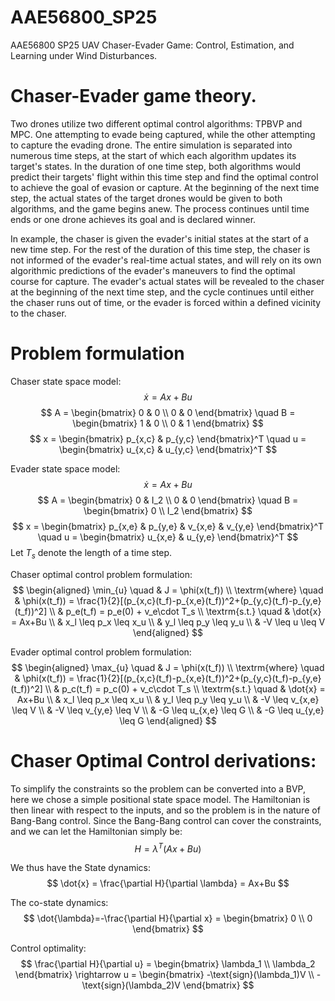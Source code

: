 # AAE56800_SP25
AAE56800 SP25 UAV Chaser-Evader Game: Control, Estimation, and Learning under Wind Disturbances.

# Chaser-Evader game theory. 
Two drones utilize two different optimal control algorithms: TPBVP and MPC. 
One attempting to evade being captured, while the other attempting to capture the evading drone. 
The entire simulation is separated into numerous time steps, at the start of which each algorithm updates its target's states. 
In the duration of one time step, both algorithms would predict their targets' flight within this time step and find the optimal control to achieve the goal of evasion or capture. 
At the beginning of the next time step, the actual states of the target drones would be given to both algorithms, and the game begins anew. 
The process continues until time ends or one drone achieves its goal and is declared winner. 

In example, the chaser is given the evader's initial states at the start of a new time step. 
For the rest of the duration of this time step, the chaser is not informed of the evader's real-time actual states, and will rely on its own algorithmic predictions of the evader's maneuvers to find the optimal course for capture. 
The evader's actual states will be revealed to the chaser at the beginning of the next time step, and the cycle continues until either the chaser runs out of time, or the evader is forced within a defined vicinity to the chaser. 

# Problem formulation
Chaser state space model: 
$$
\dot{x} = Ax+Bu
$$
$$
A = \begin{bmatrix}
    0 & 0 \\
    0 & 0 
\end{bmatrix} \quad
B = \begin{bmatrix}
    1 & 0 \\ 0 & 1
\end{bmatrix}
$$
$$
x = \begin{bmatrix}
    p_{x,c} & p_{y,c}
\end{bmatrix}^T \quad
u = \begin{bmatrix}
    u_{x,c} & u_{y,c}
\end{bmatrix}^T
$$

Evader state space model: 
$$
\dot{x} = Ax+Bu
$$
$$
A = \begin{bmatrix}
    0 & I_2 \\
    0 & 0 
\end{bmatrix} \quad
B = \begin{bmatrix}
    0 \\ I_2
\end{bmatrix}
$$
$$
x = \begin{bmatrix}
    p_{x,e} & p_{y,e} & v_{x,e} & v_{y,e}
\end{bmatrix}^T \quad
u = \begin{bmatrix}
    u_{x,e} & u_{y,e}
\end{bmatrix}^T
$$
Let $T_s$ denote the length of a time step. 

Chaser optimal control problem formulation: 
$$
\begin{aligned}
    \min_{u} \quad & 
    J = \phi(x(t_f)) \\ 
    \textrm{where} \quad & 
    \phi(x(t_f)) = \frac{1}{2}[(p_{x,c}(t_f)-p_{x,e}(t_f))^2+(p_{y,c}(t_f)-p_{y,e}(t_f))^2] \\ &
    p_e(t_f) = p_e(0) + v_e\cdot T_s \\
    \textrm{s.t.} \quad & 
    \dot{x} = Ax+Bu \\ & 
    x_l \leq p_x \leq x_u \\ &
    y_l \leq p_y \leq y_u \\ &
    -V \leq u \leq V
\end{aligned}
$$

Evader optimal control problem formulation: 
$$
\begin{aligned}
    \max_{u} \quad & 
    J = \phi(x(t_f)) \\ 
    \textrm{where} \quad & 
    \phi(x(t_f)) = \frac{1}{2}[(p_{x,c}(t_f)-p_{x,e}(t_f))^2+(p_{y,c}(t_f)-p_{y,e}(t_f))^2] \\ &
    p_c(t_f) = p_c(0) + v_c\cdot T_s \\
    \textrm{s.t.} \quad & 
    \dot{x} = Ax+Bu \\ & 
    x_l \leq p_x \leq x_u \\ &
    y_l \leq p_y \leq y_u \\ &
    -V \leq v_{x,e} \leq V \\ &
    -V \leq v_{y,e} \leq V \\ &
    -G \leq u_{x,e} \leq G \\ &
    -G \leq u_{y,e} \leq G
\end{aligned}
$$

# Chaser Optimal Control derivations: 
To simplify the constraints so the problem can be converted into a BVP, here we chose a simple positional state space model. 
The Hamiltonian is then linear with respect to the inputs, and so the problem is in the nature of Bang-Bang control. 
Since the Bang-Bang control can cover the constraints, and we can let the Hamiltonian simply be:
$$
H = \lambda^T(Ax+Bu)
$$

We thus have the State dynamics: 
$$
\dot{x} = \frac{\partial H}{\partial \lambda} = Ax+Bu
$$

The co-state dynamics: 
$$
\dot{\lambda}=-\frac{\partial H}{\partial x} = \begin{bmatrix}
    0 \\ 
    0
\end{bmatrix}
$$

Control optimality: 
$$
\frac{\partial H}{\partial u} = \begin{bmatrix}
    \lambda_1 \\ 
    \lambda_2
\end{bmatrix} \rightarrow u = \begin{bmatrix}
    -\text{sign}(\lambda_1)V \\ 
    -\text{sign}(\lambda_2)V
\end{bmatrix}
$$
